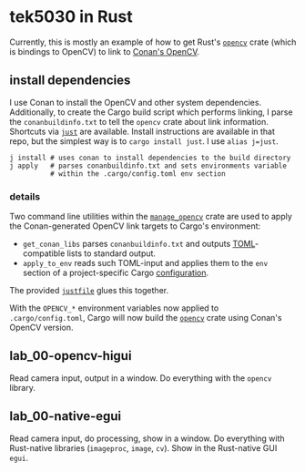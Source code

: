 # tek5030 in Rust

Currently, this is mostly an example of how to get Rust's [`opencv`](https://crates.io/crates/opencv) crate (which is
bindings to OpenCV) to link to [Conan's OpenCV](https://conan.io/center/opencv).

## install dependencies

I use Conan to install the OpenCV and other system dependencies. Additionally, to create the Cargo build script which
performs linking, I parse the `conanbuildinfo.txt` to tell the `opencv` crate about link information. Shortcuts
via [`just`](https://github.com/casey/just#packages) are available. Install instructions are available in that repo, but
the simplest way is to `cargo install just`. I use `alias j=just`.

```shell
j install # uses conan to install dependencies to the build directory
j apply   # parses conanbuildinfo.txt and sets environments variable
          # within the .cargo/config.toml env section
```

### details

Two command line utilities within the [`manage_opencv`](./manage_opencv) crate are used to apply the
Conan-generated OpenCV link targets to Cargo's environment:

* `get_conan_libs` parses `conanbuildinfo.txt` and outputs [TOML](https://toml.io/en/)-compatible lists to standard
  output.
* `apply_to_env` reads such TOML-input and applies them to the `env` section of a project-specific
  Cargo [configuration](https://doc.rust-lang.org/cargo/reference/config.html).

The provided [`justfile`](./justfile) glues this together.

With the `OPENCV_*` environment variables now applied to `.cargo/config.toml`, Cargo will now build
the [`opencv`](https://crates.io/crates/opencv) crate using Conan's OpenCV version.

## lab_00-opencv-higui

Read camera input, output in a window.
Do everything with the `opencv` library.

## lab_00-native-egui

Read camera input, do processing, show in a window.
Do everything with Rust-native libraries (`imageproc`, `image`, `cv`).
Show in the Rust-native GUI `egui`.
